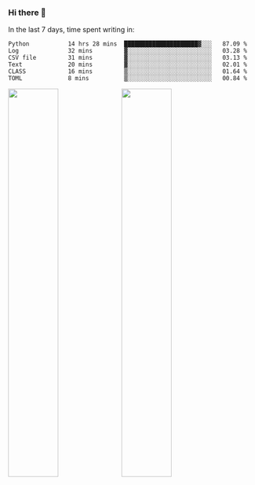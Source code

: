 ### Hi there 👋

In the last 7 days, time spent writing in:

<!--START_SECTION:waka-->

```text
Python           14 hrs 28 mins  █████████████████████▓░░░   87.09 %
Log              32 mins         ▓░░░░░░░░░░░░░░░░░░░░░░░░   03.28 %
CSV file         31 mins         ▓░░░░░░░░░░░░░░░░░░░░░░░░   03.13 %
Text             20 mins         ▓░░░░░░░░░░░░░░░░░░░░░░░░   02.01 %
CLASS            16 mins         ▒░░░░░░░░░░░░░░░░░░░░░░░░   01.64 %
TOML             8 mins          ▒░░░░░░░░░░░░░░░░░░░░░░░░   00.84 %
```

<!--END_SECTION:waka-->

<img src="https://wakatime.com/share/@jimtje/5d0c92de-08f8-4a72-8f2f-6a9693d1e318.svg" width=45% height=45%> <img src="https://wakatime.com/share/@jimtje/501498ae-bda5-4da7-a89d-b40bcdd5556d.svg" width=45% height=45%>
